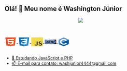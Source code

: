 ## Olá! 👋 Meu nome é Washington Júnior

<div align="center">
  <a href="https://github.com/washingtonjunior27">
  <img height="180em" src="https://github-readme-stats.vercel.app/api/top-langs/?username=washingtonjunior27&layout=compact&langs_count=7&theme=merko"/>
</div>
  
 ##

<div style="display: inline_block"><br>
  <img align="center" alt="HTML" height="30" width="40" src="https://raw.githubusercontent.com/devicons/devicon/master/icons/html5/html5-original.svg">
  <img align="center" alt="CSS" height="30" width="40" src="https://raw.githubusercontent.com/devicons/devicon/master/icons/css3/css3-original.svg">
   <img align="center" alt="Java Script" height="30" width="40" src="https://raw.githubusercontent.com/devicons/devicon/master/icons/javascript/javascript-original.svg">
  <img align="center" alt="PHP" height="30" width="40" src="https://raw.githubusercontent.com/devicons/devicon/master/icons/php/php-original.svg">
  <img align="center" alt="C" height="30" width="40" src="https://raw.githubusercontent.com/devicons/devicon/master/icons/c/c-original.svg">
</div>

##

- 🌱 Estudando JavaScript e PHP
- 📫 E-mail para contato: washjunior4444@gmail.com
